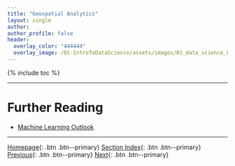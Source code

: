 ```yaml
---
title: "Geospatial Analytics"
layout: single
author:
author_profile: false
header:
  overlay_color: "444444"
  overlay_image: /01-IntroToDataScience/assets/images/01_data_science_banner.png
---
```


{% include toc %}









___
# Further Reading
* [Machine Learning Outlook](02C-machine-learning)

___

[Homepage](../index.md){: .btn  .btn--primary}
[Section Index](00-IntroToDataScience-LandingPage){: .btn  .btn--primary}
[Previous](02A-computational-biology){: .btn  .btn--primary}
[Next](02C-machine-learning){: .btn  .btn--primary}

